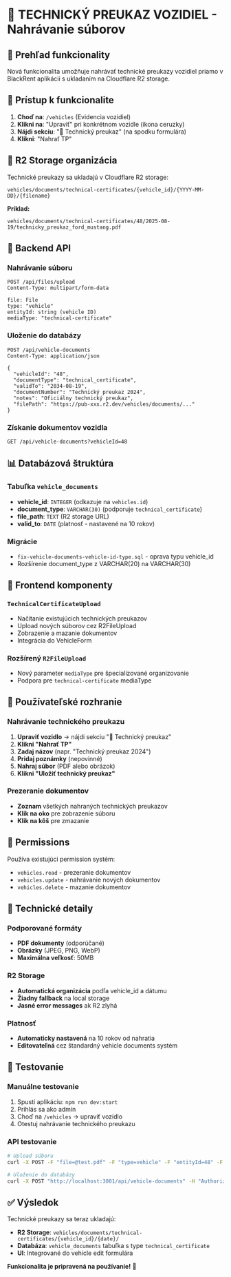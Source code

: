# 🚗 TECHNICKÝ PREUKAZ VOZIDIEL - Nahrávanie súborov

## 🎯 Prehľad funkcionality

Nová funkcionalita umožňuje nahrávať technické preukazy vozidiel priamo v BlackRent aplikácii s ukladaním na Cloudflare R2 storage.

## 📍 Prístup k funkcionalite

1. **Choď na**: `/vehicles` (Evidencia vozidiel)
2. **Klikni na**: "Upraviť" pri konkrétnom vozidle (ikona ceruzky)
3. **Nájdi sekciu**: "📄 Technický preukaz" (na spodku formulára)
4. **Klikni**: "Nahrať TP"

## 📂 R2 Storage organizácia

Technické preukazy sa ukladajú v Cloudflare R2 storage:

```
vehicles/documents/technical-certificates/{vehicle_id}/{YYYY-MM-DD}/{filename}
```

**Príklad:**
```
vehicles/documents/technical-certificates/48/2025-08-19/technicky_preukaz_ford_mustang.pdf
```

## 🔧 Backend API

### Nahrávanie súboru
```http
POST /api/files/upload
Content-Type: multipart/form-data

file: File
type: "vehicle"
entityId: string (vehicle ID)
mediaType: "technical-certificate"
```

### Uloženie do databázy
```http
POST /api/vehicle-documents
Content-Type: application/json

{
  "vehicleId": "48",
  "documentType": "technical_certificate",
  "validTo": "2034-08-19",
  "documentNumber": "Technický preukaz 2024",
  "notes": "Oficiálny technický preukaz",
  "filePath": "https://pub-xxx.r2.dev/vehicles/documents/..."
}
```

### Získanie dokumentov vozidla
```http
GET /api/vehicle-documents?vehicleId=48
```

## 📊 Databázová štruktúra

### Tabuľka `vehicle_documents`
- **vehicle_id**: `INTEGER` (odkazuje na `vehicles.id`)
- **document_type**: `VARCHAR(30)` (podporuje `technical_certificate`)
- **file_path**: `TEXT` (R2 storage URL)
- **valid_to**: `DATE` (platnosť - nastavené na 10 rokov)

### Migrácie
- `fix-vehicle-documents-vehicle-id-type.sql` - oprava typu vehicle_id
- Rozšírenie document_type z VARCHAR(20) na VARCHAR(30)

## 🎨 Frontend komponenty

### `TechnicalCertificateUpload`
- Načítanie existujúcich technických preukazov
- Upload nových súborov cez R2FileUpload
- Zobrazenie a mazanie dokumentov
- Integrácia do VehicleForm

### Rozšírený `R2FileUpload`
- Nový parameter `mediaType` pre špecializované organizovanie
- Podpora pre `technical-certificate` mediaType

## 📱 Používateľské rozhranie

### Nahrávanie technického preukazu
1. **Upraviť vozidlo** → nájdi sekciu "📄 Technický preukaz"
2. **Klikni "Nahrať TP"**
3. **Zadaj názov** (napr. "Technický preukaz 2024")
4. **Pridaj poznámky** (nepovinné)
5. **Nahraj súbor** (PDF alebo obrázok)
6. **Klikni "Uložiť technický preukaz"**

### Prezeranie dokumentov
- **Zoznam** všetkých nahraných technických preukazov
- **Klik na oko** pre zobrazenie súboru
- **Klik na kôš** pre zmazanie

## 🔐 Permissions

Používa existujúci permission systém:
- `vehicles.read` - prezeranie dokumentov
- `vehicles.update` - nahrávanie nových dokumentov
- `vehicles.delete` - mazanie dokumentov

## 🚀 Technické detaily

### Podporované formáty
- **PDF dokumenty** (odporúčané)
- **Obrázky** (JPEG, PNG, WebP)
- **Maximálna veľkosť**: 50MB

### R2 Storage
- **Automatická organizácia** podľa vehicle_id a dátumu
- **Žiadny fallback** na local storage
- **Jasné error messages** ak R2 zlyhá

### Platnosť
- **Automaticky nastavená** na 10 rokov od nahratia
- **Editovateľná** cez štandardný vehicle documents systém

## 🧪 Testovanie

### Manuálne testovanie
1. Spusti aplikáciu: `npm run dev:start`
2. Prihlás sa ako admin
3. Choď na `/vehicles` → upraviť vozidlo
4. Otestuj nahrávanie technického preukazu

### API testovanie
```bash
# Upload súboru
curl -X POST -F "file=@test.pdf" -F "type=vehicle" -F "entityId=48" -F "mediaType=technical-certificate" "http://localhost:3001/api/files/upload"

# Uloženie do databázy
curl -X POST "http://localhost:3001/api/vehicle-documents" -H "Authorization: Bearer $TOKEN" -H "Content-Type: application/json" -d '{"vehicleId":"48","documentType":"technical_certificate","validTo":"2034-08-19","documentNumber":"Test TP","filePath":"R2_URL"}'
```

## ✅ Výsledok

Technické preukazy sa teraz ukladajú:
- **R2 Storage**: `vehicles/documents/technical-certificates/{vehicle_id}/{date}/`
- **Databáza**: `vehicle_documents` tabuľka s type `technical_certificate`
- **UI**: Integrované do vehicle edit formulára

**Funkcionalita je pripravená na používanie!** 🚀
